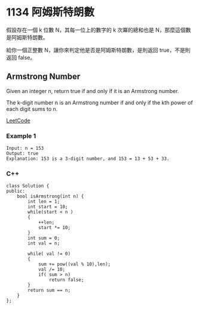 # 1134 阿姆斯特朗數

假設存在一個 k 位數 N，其每一位上的數字的 k 次冪的總和也是 N，那麼這個數是阿姆斯特朗數。

給你一個正整數 N，讓你來判定他是否是阿姆斯特朗數，是則返回 true，不是則返回 false。

## Armstrong Number

Given an integer n, return true if and only if it is an Armstrong number.

The k-digit number n is an Armstrong number if and only if the kth power of each digit sums to n.

[LeetCode](https://leetcode-cn.com/armstrong-number/)

### Example 1
```
Input: n = 153
Output: true
Explanation: 153 is a 3-digit number, and 153 = 13 + 53 + 33.
```

### C++ 

```
class Solution {
public:
    bool isArmstrong(int n) {
        int len = 1;
        int start = 10;
        while(start < n )
        {
            ++len;
            start *= 10;
        }
        int sum = 0;
        int val = n;
        
        while( val != 0)
        {
            sum += pow((val % 10),len);
            val /= 10;
            if( sum > n)
                return false;
        }
        return sum == n;
    }
};
```
